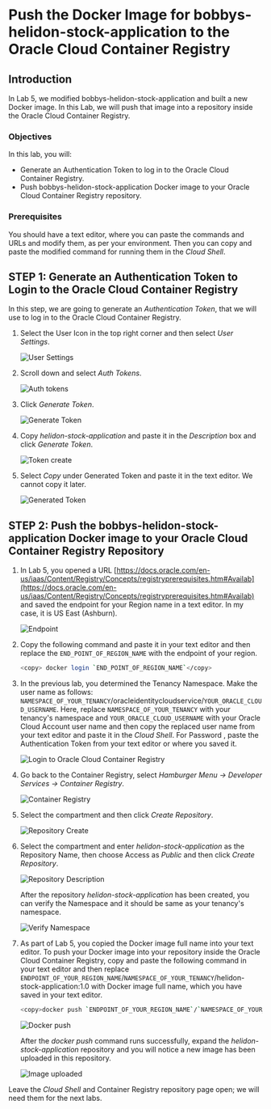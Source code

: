 # Push the Docker Image for bobbys-helidon-stock-application to the Oracle Cloud Container Registry #

## Introduction #

In Lab 5, we modified bobbys-helidon-stock-application and built a new Docker image. In this Lab, we will push that image into a repository inside the Oracle Cloud Container Registry.

### Objectives ###

In this lab, you will:

* Generate an Authentication Token to log in to the Oracle Cloud Container Registry.
* Push bobbys-helidon-stock-application Docker image to your Oracle Cloud Container Registry repository.

### Prerequisites ###

You should have a text editor, where you can paste the commands and URLs and modify them, as per your environment. Then you can copy and paste the modified command for running them in the *Cloud Shell*.

## **STEP 1**: Generate an Authentication Token to Login to the Oracle Cloud Container Registry ##

In this step, we are going to generate an *Authentication Token*, that we will use to log in to the Oracle Cloud Container Registry.

1. Select the User Icon in the top right corner and then select *User Settings*.

    ![User Settings](images/Lab6/1.png)

2. Scroll down and select *Auth Tokens*.

    ![Auth tokens](images/Lab6/2.png)

3. Click *Generate Token*.

    ![Generate Token](images/Lab6/3.png)

4. Copy *helidon-stock-application* and paste it in the *Description* box and click *Generate Token*.

    ![Token create](images/Lab6/4.png)

5. Select *Copy* under Generated Token and paste it in the text editor. We cannot copy it later.

    ![Generated Token](images/Lab6/13.png)

## **STEP 2**: Push the bobbys-helidon-stock-application Docker image to your Oracle Cloud Container Registry Repository ##


1. In Lab 5, you opened a URL [https://docs.oracle.com/en-us/iaas/Content/Registry/Concepts/registryprerequisites.htm#Availab](https://docs.oracle.com/en-us/iaas/Content/Registry/Concepts/registryprerequisites.htm#Availab) and saved the endpoint for your Region name in a text editor. In my case, it is US East (Ashburn).

    ![Endpoint](images/Lab6/5.png)

 2. Copy the following command and paste it in your text editor and then replace the `END_POINT_OF_REGION_NAME` with the endpoint of your region.

    ```bash
    <copy> docker login `END_POINT_OF_REGION_NAME`</copy>
    ```

3. In the previous lab, you determined the Tenancy Namespace. Make the user name as follows: `NAMESPACE_OF_YOUR_TENANCY`/oracleidentitycloudservice/`YOUR_ORACLE_CLOUD_USERNAME`. Here, replace `NAMESPACE_OF_YOUR_TENANCY` with your tenancy's namespace and `YOUR_ORACLE_CLOUD_USERNAME` with your Oracle Cloud Account user name and then copy the replaced user name from your text editor and paste it in the *Cloud Shell*. For Password , paste the Authentication Token from your text editor or where you saved it.

    ![Login to Oracle Cloud Container Registry](images/Lab6/6.png)

4. Go back to the Container Registry, select *Hamburger Menu -> Developer Services -> Container Registry*.

    ![Container Registry](images/Lab6/7.png)

5. Select the compartment and then click *Create Repository*.

    ![Repository Create](images/Lab6/8.png)

6. Select the compartment and enter *helidon-stock-application* as the Repository Name, then choose Access as *Public* and then click *Create Repository*.

    ![Repository Description](images/Lab6/9.png)

    After the repository *helidon-stock-application* has been created, you can verify the Namespace and it should be same as your tenancy's namespace.

    ![Verify Namespace](images/Lab6/10.png)

7. As part of Lab 5, you copied the Docker image full name into your text editor. To push your Docker image into your repository inside the Oracle Cloud Container Registry, copy and paste the following command in your text editor and then replace `ENDPOINT_OF_YOUR_REGION_NAME`/`NAMESPACE_OF_YOUR_TENANCY`/helidon-stock-application:1.0 with Docker image full name, which you have saved in your text editor.

    ```bash
    <copy>docker push `ENDPOINT_OF_YOUR_REGION_NAME`/`NAMESPACE_OF_YOUR_TENANCY`/helidon-stock-application:1.0</copy>
    ```

    ![Docker push](images/Lab6/11.png)

    After the *docker push* command runs successfully, expand the *helidon-stock-application* repository and you will notice a new image has been uploaded in this repository.

    ![Image uploaded](images/Lab6/12.png)

Leave the *Cloud Shell* and Container Registry repository page open; we will need them for the next labs.
